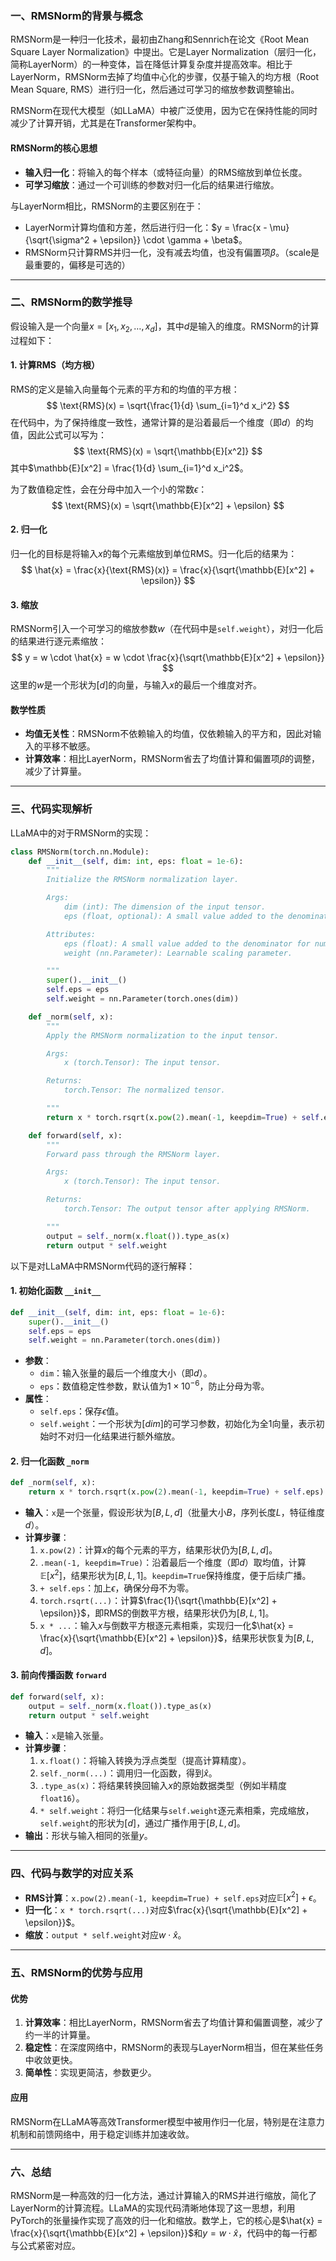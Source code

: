### 一、RMSNorm的背景与概念

RMSNorm是一种归一化技术，最初由Zhang和Sennrich在论文《Root Mean Square Layer Normalization》中提出。它是Layer Normalization（层归一化，简称LayerNorm）的一种变体，旨在降低计算复杂度并提高效率。相比于LayerNorm，RMSNorm去掉了均值中心化的步骤，仅基于输入的均方根（Root Mean Square, RMS）进行归一化，然后通过可学习的缩放参数调整输出。

RMSNorm在现代大模型（如LLaMA）中被广泛使用，因为它在保持性能的同时减少了计算开销，尤其是在Transformer架构中。

#### RMSNorm的核心思想

- **输入归一化**：将输入的每个样本（或特征向量）的RMS缩放到单位长度。
- **可学习缩放**：通过一个可训练的参数对归一化后的结果进行缩放。

与LayerNorm相比，RMSNorm的主要区别在于：

- LayerNorm计算均值和方差，然后进行归一化：$y = \frac{x - \mu}{\sqrt{\sigma^2 + \epsilon}} \cdot \gamma + \beta$。
- RMSNorm只计算RMS并归一化，没有减去均值，也没有偏置项$\beta$。（scale是最重要的，偏移是可选的）

---

### 二、RMSNorm的数学推导

假设输入是一个向量$x = [x_1, x_2, \dots, x_d]$，其中$d$是输入的维度。RMSNorm的计算过程如下：

#### 1. 计算RMS（均方根）

RMS的定义是输入向量每个元素的平方和的均值的平方根：
$$
\text{RMS}(x) = \sqrt{\frac{1}{d} \sum_{i=1}^d x_i^2}
$$
在代码中，为了保持维度一致性，通常计算的是沿着最后一个维度（即$d$）的均值，因此公式可以写为：
$$
\text{RMS}(x) = \sqrt{\mathbb{E}[x^2]}
$$
其中$\mathbb{E}[x^2] = \frac{1}{d} \sum_{i=1}^d x_i^2$。

为了数值稳定性，会在分母中加入一个小的常数$\epsilon$：
$$
\text{RMS}(x) = \sqrt{\mathbb{E}[x^2] + \epsilon}
$$

#### 2. 归一化

归一化的目标是将输入$x$的每个元素缩放到单位RMS。归一化后的结果为：
$$
\hat{x} = \frac{x}{\text{RMS}(x)} = \frac{x}{\sqrt{\mathbb{E}[x^2] + \epsilon}}
$$

#### 3. 缩放

RMSNorm引入一个可学习的缩放参数$w$（在代码中是`self.weight`），对归一化后的结果进行逐元素缩放：
$$
y = w \cdot \hat{x} = w \cdot \frac{x}{\sqrt{\mathbb{E}[x^2] + \epsilon}}
$$
这里的$w$是一个形状为$[d]$的向量，与输入$x$的最后一个维度对齐。

#### 数学性质

- **均值无关性**：RMSNorm不依赖输入的均值，仅依赖输入的平方和，因此对输入的平移不敏感。
- **计算效率**：相比LayerNorm，RMSNorm省去了均值计算和偏置项$\beta$的调整，减少了计算量。

---

### 三、代码实现解析

LLaMA中的对于RMSNorm的实现：

```python
class RMSNorm(torch.nn.Module):
    def __init__(self, dim: int, eps: float = 1e-6):
        """
        Initialize the RMSNorm normalization layer.

        Args:
            dim (int): The dimension of the input tensor.
            eps (float, optional): A small value added to the denominator for numerical stability. Default is 1e-6.

        Attributes:
            eps (float): A small value added to the denominator for numerical stability.
            weight (nn.Parameter): Learnable scaling parameter.

        """
        super().__init__()
        self.eps = eps
        self.weight = nn.Parameter(torch.ones(dim))

    def _norm(self, x):
        """
        Apply the RMSNorm normalization to the input tensor.

        Args:
            x (torch.Tensor): The input tensor.

        Returns:
            torch.Tensor: The normalized tensor.

        """
        return x * torch.rsqrt(x.pow(2).mean(-1, keepdim=True) + self.eps)

    def forward(self, x):
        """
        Forward pass through the RMSNorm layer.

        Args:
            x (torch.Tensor): The input tensor.

        Returns:
            torch.Tensor: The output tensor after applying RMSNorm.

        """
        output = self._norm(x.float()).type_as(x)
        return output * self.weight
```

以下是对LLaMA中RMSNorm代码的逐行解释：

#### 1. 初始化函数 `__init__`

```python
def __init__(self, dim: int, eps: float = 1e-6):
    super().__init__()
    self.eps = eps
    self.weight = nn.Parameter(torch.ones(dim))
```

- **参数**：
  - `dim`：输入张量的最后一个维度大小（即$d$）。
  - `eps`：数值稳定性参数，默认值为$1 \times 10^{-6}$，防止分母为零。
- **属性**：
  - `self.eps`：保存$\epsilon$值。
  - `self.weight`：一个形状为$[dim]$的可学习参数，初始化为全1向量，表示初始时不对归一化结果进行额外缩放。

#### 2. 归一化函数 `_norm`

```python
def _norm(self, x):
    return x * torch.rsqrt(x.pow(2).mean(-1, keepdim=True) + self.eps)
```

- **输入**：`x`是一个张量，假设形状为$[B, L, d]$（批量大小$B$，序列长度$L$，特征维度$d$）。
- **计算步骤**：
  1. `x.pow(2)`：计算$x$的每个元素的平方，结果形状仍为$[B, L, d]$。
  2. `.mean(-1, keepdim=True)`：沿着最后一个维度（即$d$）取均值，计算$\mathbb{E}[x^2]$，结果形状为$[B, L, 1]$。`keepdim=True`保持维度，便于后续广播。
  3. `+ self.eps`：加上$\epsilon$，确保分母不为零。
  4. `torch.rsqrt(...)`：计算$\frac{1}{\sqrt{\mathbb{E}[x^2] + \epsilon}}$，即RMS的倒数平方根，结果形状仍为$[B, L, 1]$。
  5. `x * ...`：输入$x$与倒数平方根逐元素相乘，实现归一化$\hat{x} = \frac{x}{\sqrt{\mathbb{E}[x^2] + \epsilon}}$，结果形状恢复为$[B, L, d]$。

#### 3. 前向传播函数 `forward`

```python
def forward(self, x):
    output = self._norm(x.float()).type_as(x)
    return output * self.weight
```

- **输入**：`x`是输入张量。
- **计算步骤**：
  1. `x.float()`：将输入转换为浮点类型（提高计算精度）。
  2. `self._norm(...)`：调用归一化函数，得到$\hat{x}$。
  3. `.type_as(x)`：将结果转换回输入$x$的原始数据类型（例如半精度`float16`）。
  4. `* self.weight`：将归一化结果与`self.weight`逐元素相乘，完成缩放，`self.weight`的形状为$[d]$，通过广播作用于$[B, L, d]$。
- **输出**：形状与输入相同的张量$y$。

---

### 四、代码与数学的对应关系

- **RMS计算**：`x.pow(2).mean(-1, keepdim=True) + self.eps`对应$\mathbb{E}[x^2] + \epsilon$。
- **归一化**：`x * torch.rsqrt(...)`对应$\frac{x}{\sqrt{\mathbb{E}[x^2] + \epsilon}}$。
- **缩放**：`output * self.weight`对应$w \cdot \hat{x}$。

---

### 五、RMSNorm的优势与应用

#### 优势

1. **计算效率**：相比LayerNorm，RMSNorm省去了均值计算和偏置调整，减少了约一半的计算量。
2. **稳定性**：在深度网络中，RMSNorm的表现与LayerNorm相当，但在某些任务中收敛更快。
3. **简单性**：实现更简洁，参数更少。

#### 应用

RMSNorm在LLaMA等高效Transformer模型中被用作归一化层，特别是在注意力机制和前馈网络中，用于稳定训练并加速收敛。

---

### 六、总结

RMSNorm是一种高效的归一化方法，通过计算输入的RMS并进行缩放，简化了LayerNorm的计算流程。LLaMA的实现代码清晰地体现了这一思想，利用PyTorch的张量操作实现了高效的归一化和缩放。数学上，它的核心是$\hat{x} = \frac{x}{\sqrt{\mathbb{E}[x^2] + \epsilon}}$和$y = w \cdot \hat{x}$，代码中的每一行都与公式紧密对应。

